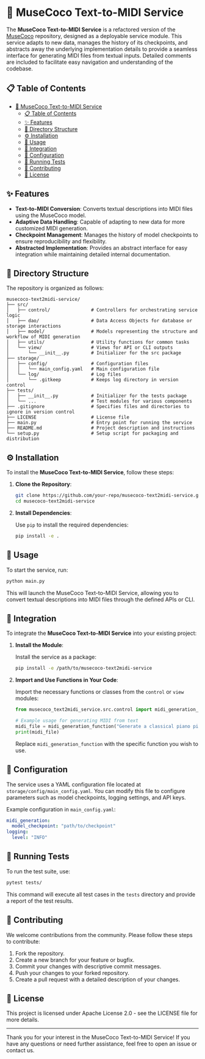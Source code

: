 # 🎵 MuseCoco Text-to-MIDI Service

The **MuseCoco Text-to-MIDI Service** is a refactored version of the [MuseCoco](https://github.com/microsoft/muzic) repository, designed as a deployable service module. This service adapts to new data, manages the history of its checkpoints, and abstracts away the underlying implementation details to provide a seamless interface for generating MIDI files from textual inputs. Detailed comments are included to facilitate easy navigation and understanding of the codebase.

## 📋 Table of Contents

- [🎵 MuseCoco Text-to-MIDI Service](#-musecoco-text-to-midi-service)
  - [📋 Table of Contents](#-table-of-contents)
  - [✨ Features](#-features)
  - [📂 Directory Structure](#-directory-structure)
  - [⚙️ Installation](#️-installation)
  - [🚀 Usage](#-usage)
  - [🔗 Integration](#-integration)
  - [🔧 Configuration](#-configuration)
  - [🧪 Running Tests](#-running-tests)
  - [🤝 Contributing](#-contributing)
  - [📄 License](#-license)

## ✨ Features

- **Text-to-MIDI Conversion**: Converts textual descriptions into MIDI files using the MuseCoco model.
- **Adaptive Data Handling**: Capable of adapting to new data for more customized MIDI generation.
- **Checkpoint Management**: Manages the history of model checkpoints to ensure reproducibility and flexibility.
- **Abstracted Implementation**: Provides an abstract interface for easy integration while maintaining detailed internal documentation.

## 📂 Directory Structure

The repository is organized as follows:

```plaintext
musecoco-text2midi-service/
├── src/
│   ├── control/               # Controllers for orchestrating service logic
│   ├── dao/                   # Data Access Objects for database or storage interactions
│   ├── model/                 # Models representing the structure and workflow of MIDI generation
│   ├── utils/                 # Utility functions for common tasks
│   └── view/                  # Views for API or CLI outputs
│       └── __init__.py        # Initializer for the src package
├── storage/
│   ├── config/                # Configuration files
│   │   └── main_config.yaml   # Main configuration file
│   └── log/                   # Log files
│       └── .gitkeep           # Keeps log directory in version control
├── tests/
│   ├── __init__.py            # Initializer for the tests package
│   └── ...                    # Test modules for various components
├── .gitignore                 # Specifies files and directories to ignore in version control
├── LICENSE                    # License file
├── main.py                    # Entry point for running the service
├── README.md                  # Project description and instructions
└── setup.py                   # Setup script for packaging and distribution
```

## ⚙️ Installation

To install the **MuseCoco Text-to-MIDI Service**, follow these steps:

1. **Clone the Repository**:

   ```bash
   git clone https://github.com/your-repo/musecoco-text2midi-service.git
   cd musecoco-text2midi-service
   ```

2. **Install Dependencies**:

   Use `pip` to install the required dependencies:

   ```bash
   pip install -e .
   ```

## 🚀 Usage

To start the service, run:

```bash
python main.py
```

This will launch the MuseCoco Text-to-MIDI Service, allowing you to convert textual descriptions into MIDI files through the defined APIs or CLI.

## 🔗 Integration

To integrate the **MuseCoco Text-to-MIDI Service** into your existing project:

1. **Install the Module**:

   Install the service as a package:

   ```bash
   pip install -e /path/to/musecoco-text2midi-service
   ```

2. **Import and Use Functions in Your Code**:

   Import the necessary functions or classes from the `control` or `view` modules:

   ```python
   from musecoco_text2midi_service.src.control import midi_generation_function

   # Example usage for generating MIDI from text
   midi_file = midi_generation_function("Generate a classical piano piece in C major")
   print(midi_file)
   ```

   Replace `midi_generation_function` with the specific function you wish to use.

## 🔧 Configuration

The service uses a YAML configuration file located at `storage/config/main_config.yaml`. You can modify this file to configure parameters such as model checkpoints, logging settings, and API keys.

Example configuration in `main_config.yaml`:

```yaml
midi_generation:
  model_checkpoint: "path/to/checkpoint"
logging:
  level: "INFO"
```

## 🧪 Running Tests

To run the test suite, use:

```bash
pytest tests/
```

This command will execute all test cases in the `tests` directory and provide a report of the test results.

## 🤝 Contributing

We welcome contributions from the community. Please follow these steps to contribute:

1. Fork the repository.
2. Create a new branch for your feature or bugfix.
3. Commit your changes with descriptive commit messages.
4. Push your changes to your forked repository.
5. Create a pull request with a detailed description of your changes.

## 📄 License

This project is licensed under Apache License 2.0 - see the LICENSE file for more details.

---

Thank you for your interest in the MuseCoco Text-to-MIDI Service! If you have any questions or need further assistance, feel free to open an issue or contact us.
